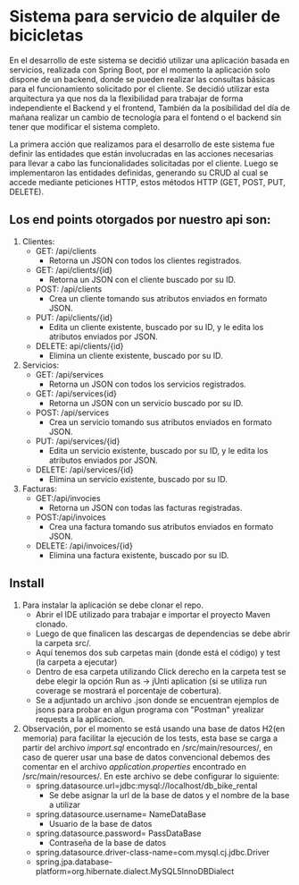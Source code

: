 Sistema para servicio de alquiler de bicicletas
==================================================

En el desarrollo de este sistema se decidió utilizar una aplicación basada en servicios, realizada con Spring Boot, por el momento la aplicación solo dispone de un backend, donde se pueden realizar las consultas básicas para el funcionamiento solicitado por el cliente. Se decidió utilizar esta arquitectura ya que nos da la flexibilidad para trabajar de forma independiente el Backend y el frontend, También da la posibilidad del día de mañana realizar un cambio de tecnología para el fontend o el backend sin tener que modificar el sistema completo.

La primera acción que realizamos para el desarrollo de este sistema fue definir las entidades que están involucradas en las acciones necesarias para llevar a cabo las funcionalidades solicitadas por el cliente. Luego se implementaron las entidades definidas, generando su CRUD al cual se accede mediante peticiones HTTP, estos métodos HTTP (GET, POST, PUT, DELETE).

Los end points otorgados por nuestro api son:
-------------------------------------------------------
1. Clientes:
	* GET: /api/clients 
		* Retorna un JSON con todos los clientes registrados.
	* GET: /api/clients/{id}
		* Retorna un JSON con el cliente buscado por su ID.
	* POST: /api/clients
		* Crea un cliente tomando sus atributos enviados en formato JSON.
	* PUT: /api/clients/{id}
		* Edita un cliente existente, buscado por su ID, y le edita los atributos enviados por JSON.
	* DELETE: api/clients/{id}
		* Elimina un cliente existente, buscado por su ID.
2. Servicios:
	* GET: /api/services
		* Retorna un JSON con todos los servicios registrados.
	* GET: /api/services{id}
		* Retorna un JSON con un servicio buscado por su ID.
	* POST: /api/services
		* Crea un servicio tomando sus atributos enviados en formato JSON.
	* PUT: /api/services/{id}
		* Edita un servicio existente, buscado por su ID, y le edita los atributos enviados por JSON.
	* DELETE: /api/services/{id}
		* Elimina un servicio existente, buscado por su ID.
3. Facturas:
	* GET:/api/invocies 
		* Retorna un JSON con todas las facturas registradas.
	* POST:/api/invoices
		* Crea una factura tomando sus atributos enviados en formato JSON.
	* DELETE: /api/invoices/{id}
		* Elimina una factura existente, buscado por su ID.

Install
---------------------------------------------------

1. Para instalar la aplicación se debe clonar el repo.
	* Abrir el IDE utilizado para trabajar e importar el proyecto Maven clonado.
	* Luego de que finalicen las descargas de dependencias se debe abrir la carpeta src/.
	* Aquí tenemos dos sub carpetas main (donde está el código) y test (la carpeta a ejecutar)
	* Dentro de esa carpeta utilizando Click derecho en la carpeta test se debe elegir la opción Run as -> jUnti aplication (si se utiliza run coverage se mostrará el porcentaje de cobertura).
	* Se a adjuntado un archivo .json donde se encuentran ejemplos de jsons para probar en algun programa con "Postman" yrealizar requests a la aplicacion.
2. Observación, por el momento se está usando una base de datos H2(en memoria) para facilitar la ejecución de los tests, esta base se carga a partir del archivo *import.sql* encontrado en /src/main/resources/, en caso de querer usar una base de datos convencional debemos des comentar en el archivo *application.properties* encontrado en /src/main/resources/. En este archivo se debe configurar lo siguiente: 
	* spring.datasource.url=jdbc:mysql://localhost/db_bike_rental
		* Se debe asignar la url de la base de datos y el nombre de la base a utilizar
	* spring.datasource.username= NameDataBase
		* Usuario de la base de datos
	* spring.datasource.password= PassDataBase
		* Contraseña de la base de datos
	* spring.datasource.driver-class-name=com.mysql.cj.jdbc.Driver
	* spring.jpa.database-platform=org.hibernate.dialect.MySQL5InnoDBDialect
	
